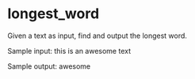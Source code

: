 # longest_word

Given a text as input, find and output the longest word.

Sample input: this is an awesome text

Sample output: awesome
